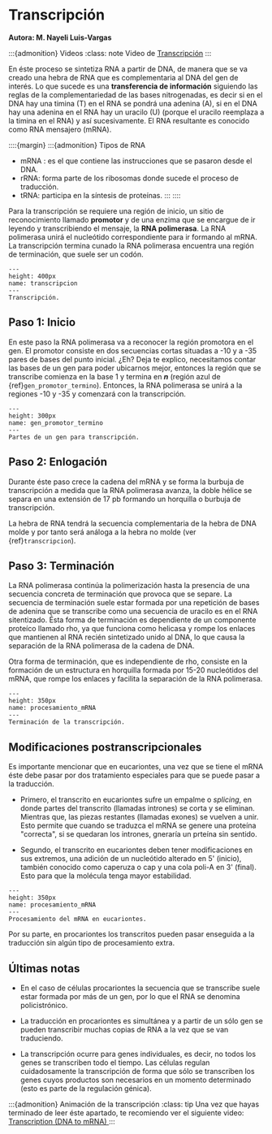 # Transcripción
**Autora: M. Nayeli Luis-Vargas**

:::{admonition} Videos
:class: note
Video de <a href = "https://drive.google.com/file/d/1A5i7Rw0umtPWqKhPLeG5A1kkLgFhEe5y/view?usp=sharing"> Transcripción</a>
:::


En éste proceso se sintetiza RNA a partir de DNA, de manera que se va creado una hebra de RNA que es complementaria al DNA del gen de interés. Lo que sucede es una **transferencia de información** siguiendo las reglas de la complementariedad de las bases nitrogenadas, es decir si en el DNA hay una timina (T) en el RNA se pondrá una adenina (A), si en el DNA hay una adenina en el RNA hay un uracilo (U) (porque el uracilo reemplaza a la timina en el RNA) y así sucesivamente. El RNA resultante es conocido como RNA mensajero (mRNA).

::::{margin}
:::{admonition} Tipos de RNA
* mRNA : es el que contiene las instrucciones que se pasaron desde el DNA.
* rRNA: forma parte de los ribosomas donde sucede el proceso de traducción.
* tRNA: participa en la síntesis de proteínas.
:::
::::

Para la transcripción se requiere una región de inicio, un sitio de reconocimiento llamado **promotor** y de una enzima que se encargue de ir leyendo y transcribiendo el mensaje, la **RNA polimerasa**. La RNA polimerasa unirá el nucleótido correspondiente para ir formando al mRNA. La transcripción termina cunado la RNA polimerasa encuentra una región de terminación, que suele ser un codón.


```{figure} ../img/transcripcion.png
---
height: 400px
name: transcripcion
---
Transcripción.
```

## Paso 1: Inicio

En este paso la RNA polimerasa va a reconocer la región promotora en el gen. El promotor consiste en dos secuencias cortas situadas a -10 y a -35 pares de bases del punto inicial. ¿Eh? Deja te explico, necesitamos contar las bases de un gen para poder ubicarnos mejor, entonces la región que se transcribe comienza en la base 1 y termina en ***n*** (región azul de {ref}`gen_promotor_termino`). Entonces, la RNA polimerasa se unirá a la regiones -10 y -35 y comenzará con la transcripción.

```{figure} ../img/gen_promotor_termino.png
---
height: 300px
name: gen_promotor_termino
---
Partes de un gen para transcripción.
```

## Paso 2: Enlogación
Durante éste paso crece la cadena del mRNA y se forma la burbuja de transcripción a medida que la RNA polimerasa avanza, la doble hélice se separa en una extensión de 17 pb formando un horquilla o burbuja de transcripción.

La hebra de RNA tendrá la secuencia complementaria de la hebra de DNA molde y por tanto será análoga a la hebra no molde (ver {ref}`transcripcion`).

## Paso 3: Terminación

La RNA polimerasa continúa la polimerización hasta la presencia de una secuencia concreta de terminación que provoca que se separe. La secuencia de terminación suele estar formada por una repetición de bases de adenina que se transcribe como una secuencia de uracilo es en el RNA sitentizado. Ésta forma de terminación es dependiente de un componente proteíco llamado rho, ya que funciona como helicasa y rompe los enlaces que mantienen al RNA recién sintetizado unido al DNA, lo que causa la separación de la RNA polimerasa de la cadena de DNA.

Otra forma de terminación, que es independiente de rho, consiste en la formación de un estructura en horquilla formada por 15-20 nucleótidos del mRNA, que rompe los enlaces y facilita la separación de la RNA polimerasa.

```{figure} ../img/paso3_transcripcion.png
---
height: 350px
name: procesamiento_mRNA
---
Terminación de la transcripción.
```

## Modificaciones postranscripcionales

Es importante mencionar que en eucariontes, una vez que se tiene el mRNA éste debe pasar por dos tratamiento especiales para que se puede pasar a la traducción.

* Primero, el transcrito en eucariontes sufre un empalme o *splicing*, en donde partes del transcrito (llamadas intrones) se corta y se eliminan. Mientras que, las piezas restantes (llamadas exones) se vuelven a unir. Esto permite que cuando se traduzca el mRNA se genere una proteína "correcta", si se quedaran los intrones, gneraría un prteína sin sentido.

* Segundo, el transcrito en eucariontes deben tener modificaciones en sus extremos, una adición de un nucleótido alterado en 5' (inicio), también conocido como caperuza o cap y una cola poli-A en 3' (final). Esto para que la molécula tenga mayor estabilidad.

```{figure} ../img/procesamiento_mRNA.png
---
height: 350px
name: procesamiento_mRNA
---
Procesamiento del mRNA en eucariontes.
```

Por su parte, en procariontes los transcritos pueden pasar enseguida a la traducción sin algún tipo de procesamiento extra.

## Últimas notas

* En el caso de células procariontes la secuencia que se transcribe suele estar formada por más de un gen, por lo que el RNA se denomina policistrónico.

* La traducción en procariontes es simultánea y a partir de un sólo gen se pueden transcribir muchas copias de RNA a la vez que se van traduciendo.

* La transcripción ocurre para genes individuales, es decir, no todos los genes se transcriben todo el tiempo. Las células regulan cuidadosamente la transcripción de forma que sólo se transcriben los genes cuyos productos son necesarios en un momento determinado (esto es parte de la regulación génica).

:::{admonition} Animación de la transcripción
:class: tip
Una vez que hayas terminado de leer éste apartado, te recomiendo ver el siguiente video: <a href = "https://www.youtube.com/watch?v=_Zyb8bpGMR0">Transcription (DNA to mRNA) </a>
:::
